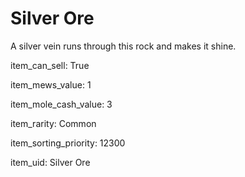 # Silver Ore

A silver vein runs through this rock and makes it shine.

item_can_sell: True

item_mews_value: 1

item_mole_cash_value: 3

item_rarity: Common

item_sorting_priority: 12300

item_uid: Silver Ore